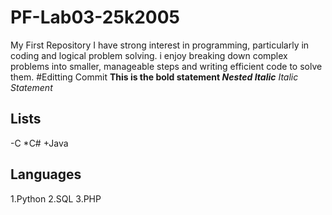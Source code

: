 # PF-Lab03-25k2005
My First Repository
I have strong interest in programming, particularly in coding and logical problem solving. i enjoy breaking down complex problems into smaller, manageable steps and writing efficient code to solve them.
#Editting Commit
**This is the bold statement _Nested Italic_**
_Italic Statement_
## Lists
-C
*C#
+Java
## Languages
1.Python
2.SQL
3.PHP

